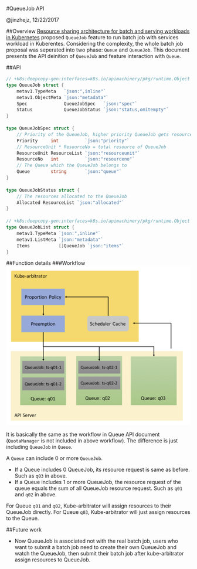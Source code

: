 #QueueJob API

@jinzhejz, 12/22/2017

##Overview
[Resource sharing architecture for batch and serving workloads in Kubernetes](https://docs.google.com/document/d/1-H2hnZap7gQivcSU-9j4ZrJ8wE_WwcfOkTeAGjzUyLA/edit#) proposed
`QueueJob` feature to run batch job with services workload in Kuberentes. Considering the complexity, the whole batch job proposal was seperated into two phase: `Queue` and `QueueJob`. This document presents the API deinition of `QueueJob` and feature interaction with `Queue`.

##API
```go
// +k8s:deepcopy-gen:interfaces=k8s.io/apimachinery/pkg/runtime.Object
type QueueJob struct {
	metav1.TypeMeta   `json:",inline"`
	metav1.ObjectMeta `json:"metadata"`
	Spec              QueueJobSpec   `json:"spec"`
	Status            QueueJobStatus `json:"status,omitempty"`
}

type QueueJobSpec struct {
	// Priority of the QueueJob, higher priority QueueJob gets resources first
	Priority     int          `json:"priority"`
	// ResourceUnit * ResourceNo = total resource of QueueJob
	ResourceUnit ResourceList `json:"resourceunit"`
	ResourceNo   int          `json:"resourceno"`
	// The Queue which the QueueJob belongs to
	Queue        string       `json:"queue"`
}

type QueueJobStatus struct {
	// The resources allocated to the QueueJob
	Allocated ResourceList `json:"allocated"`
}

// +k8s:deepcopy-gen:interfaces=k8s.io/apimachinery/pkg/runtime.Object
type QueueJobList struct {
	metav1.TypeMeta `json:",inline"`
	metav1.ListMeta `json:"metadata"`
	Items           []QueueJob `json:"items"`
}
```

##Function details
###Workflow
![workflow](../images/queuejob.jpg)

It is basically the same as the workflow in Queue API document (`QuotaManager` is not included in above workflow). The difference is just including `QueueJob` in `Queue`.

A `Queue` can include 0 or more `QueueJob`. 

* If a Queue includes 0 QueueJob, its resource request is same as before. Such as `q03` in above.
* If a Queue includes 1 or more QueueJob, the resource request of the queue equals the sum of all QueueJob resource request. Such as `q01` and `q02` in above.

For Queue `q01` and `q02`, Kube-arbitrator will assign resources to their QueueJob directly.
For Queue `q03`, Kube-arbitrator will just assign resources to the Queue.

##Future work
* Now QueueJob is associated not with the real batch job, users who want to submit a batch job need to create their own QueueJob and watch the QueueJob, then submit their batch job after kube-arbitrator assign resources to QueueJob.